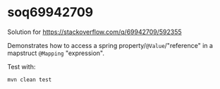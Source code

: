 # soq69942709
Solution for https://stackoverflow.com/q/69942709/592355

Demonstrates how to access a spring property/`@Value`/"reference" in a mapstruct `@Mapping` "expression".

Test with:

    mvn clean test
